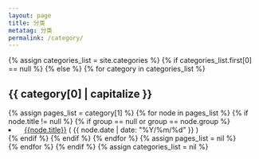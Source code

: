 ```yaml
---
layout: page
title: 分类
metatag: 分类
permalink: /category/
---
```


<div class="category">
	{% assign categories_list = site.categories %}
	{% if categories_list.first[0] == null %}
	{% else %}
		{% for category in categories_list %}
		<article class="index-post">
			<h2>
				<i class="fa fa-folder-open-o fa-fw"></i>
				{{ category[0] | capitalize }}
			</h2>
			{% assign pages_list = category[1] %}
			{% for node in pages_list %}
				{% if node.title != null %}
					{% if group == null or group == node.group %}
					<li>
						<i class="fa fa-file-o"></i>
						&nbsp;&nbsp;
						<a href="{{node.url}}">{{node.title}}</a>
						<span>( {{ node.date | date: "%Y/%m/%d" }} )</span>
					</li>
					{% endif %}
				{% endif %}
			{% endfor %}
			{% assign pages_list = nil %}
			</article>
		{% endfor %}
	{% endif %}
	{% assign categories_list = nil %}
</div>
